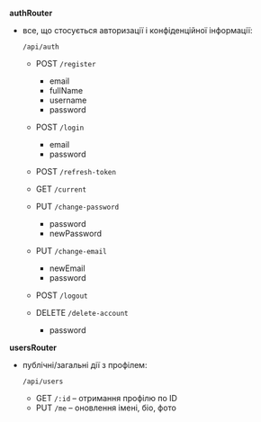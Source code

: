 **authRouter**

- все, що стосується авторизації і конфіденційної інформації:

  `/api/auth`

  - POST `/register`

    - email
    - fullName
    - username
    - password

  - POST `/login`

    - email
    - password

  - POST `/refresh-token`

  - GET `/current`

  - PUT `/change-password`

    - password
    - newPassword

  - PUT `/change-email`

    - newEmail
    - password

  - POST `/logout`

  - DELETE `/delete-account`
    - password

**usersRouter**

- публічні/загальні дії з профілем:

  `/api/users`

  - GET `/:id` – отримання профілю по ID
  - PUT `/me` – оновлення імені, біо, фото

<!-- GET /api/users — список всіх користувачів (публічний список, можливо з пошуком)

GET /api/users/:id/followers — підписники

GET /api/users/:id/following — підписки

POST /api/users/:id/follow — підписатись

DELETE /api/users/:id/follow — відписатись -->